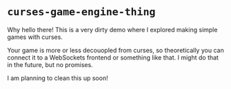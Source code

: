 # `curses-game-engine-thing`

Why hello there! This is a very dirty demo where I explored making simple games with curses.

Your game is more or less decouopled from curses, so theoretically you can connect it to a WebSockets frontend or something like that.
I might do that in the future, but no promises.

I am planning to clean this up soon!
